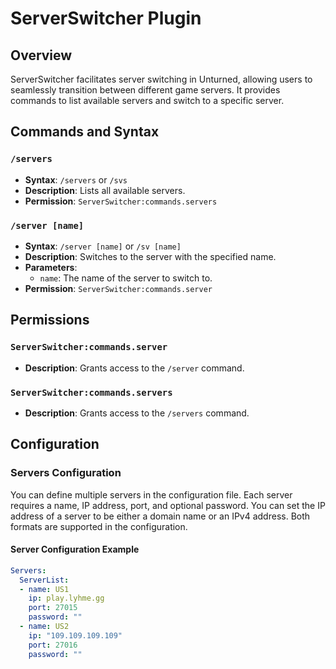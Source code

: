 # ServerSwitcher Plugin

## Overview
ServerSwitcher facilitates server switching in Unturned, allowing users to seamlessly transition between different game servers. It provides commands to list available servers and switch to a specific server.

## Commands and Syntax

### `/servers`
- **Syntax**: `/servers` or `/svs`
- **Description**: Lists all available servers.
- **Permission**: `ServerSwitcher:commands.servers`

### `/server [name]`
- **Syntax**: `/server [name]` or `/sv [name]`
- **Description**: Switches to the server with the specified name.
- **Parameters**:
  - `name`: The name of the server to switch to.
- **Permission**: `ServerSwitcher:commands.server`

## Permissions

### `ServerSwitcher:commands.server`
- **Description**: Grants access to the `/server` command.

### `ServerSwitcher:commands.servers`
- **Description**: Grants access to the `/servers` command.

## Configuration

### Servers Configuration
You can define multiple servers in the configuration file. Each server requires a name, IP address, port, and optional password.
You can set the IP address of a server to be either a domain name or an IPv4 address. Both formats are supported in the configuration.

#### Server Configuration Example
```yaml
Servers:
  ServerList:
  - name: US1
    ip: play.lyhme.gg
    port: 27015
    password: ""
  - name: US2
    ip: "109.109.109.109"
    port: 27016
    password: ""
```
